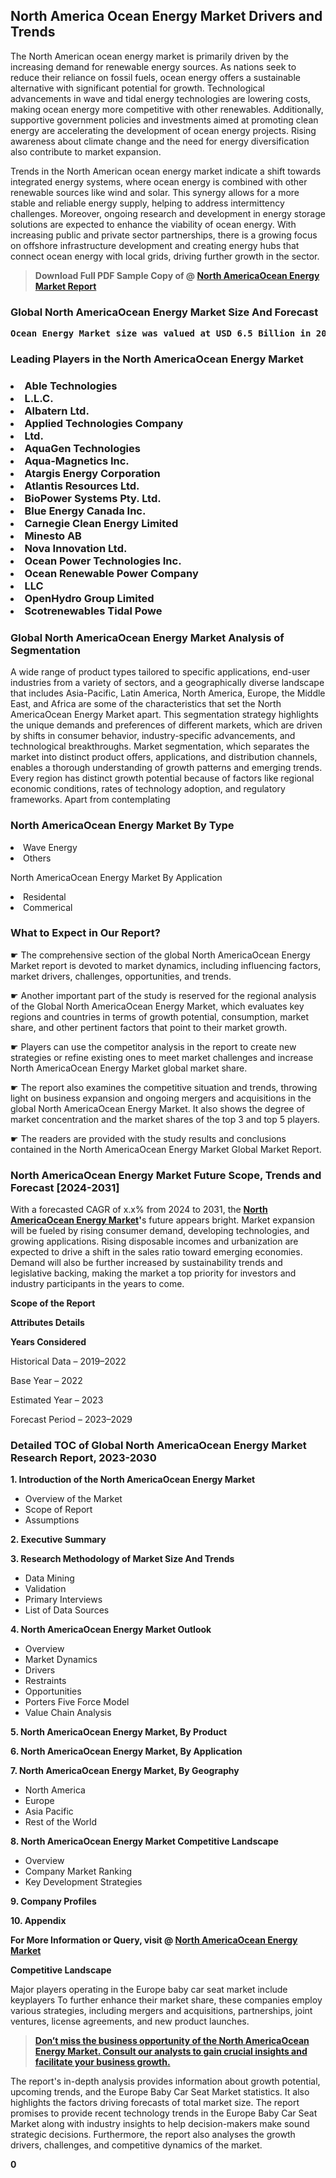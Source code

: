 <p> <h2>North America Ocean Energy Market Drivers and Trends</h2><p>The North American ocean energy market is primarily driven by the increasing demand for renewable energy sources. As nations seek to reduce their reliance on fossil fuels, ocean energy offers a sustainable alternative with significant potential for growth. Technological advancements in wave and tidal energy technologies are lowering costs, making ocean energy more competitive with other renewables. Additionally, supportive government policies and investments aimed at promoting clean energy are accelerating the development of ocean energy projects. Rising awareness about climate change and the need for energy diversification also contribute to market expansion.</p><p>Trends in the North American ocean energy market indicate a shift towards integrated energy systems, where ocean energy is combined with other renewable sources like wind and solar. This synergy allows for a more stable and reliable energy supply, helping to address intermittency challenges. Moreover, ongoing research and development in energy storage solutions are expected to enhance the viability of ocean energy. With increasing public and private sector partnerships, there is a growing focus on offshore infrastructure development and creating energy hubs that connect ocean energy with local grids, driving further growth in the sector.</p></p><blockquote id="" class=""><strong>Download Full PDF Sample Copy of @&nbsp;<a href="https://www.verifiedmarketreports.com/download-sample/?rid=503996&utm_source=GitHub-Jan&utm_medium=251" target="_blank">North AmericaOcean Energy Market Report</a>&nbsp;&nbsp;</strong></blockquote><h3 id="" class=""><strong>Global&nbsp;North AmericaOcean Energy Market Size And Forecast</strong></h3><pre class="reader-text-block__code-block"><strong>Ocean Energy Market size was valued at USD 6.5 Billion in 2022 and is projected to reach USD 15.2 Billion by 2030, growing at a CAGR of 11.3% from 2024 to 2030.</strong></pre><h3 id="" class="">Leading Players in the&nbsp;North AmericaOcean Energy Market</h3><h3 class=""></Li><Li>Able Technologies</Li><Li> L.L.C.</Li><Li> Albatern Ltd.</Li><Li> Applied Technologies Company</Li><Li> Ltd.</Li><Li> AquaGen Technologies</Li><Li> Aqua-Magnetics Inc.</Li><Li> Atargis Energy Corporation</Li><Li> Atlantis Resources Ltd.</Li><Li> BioPower Systems Pty. Ltd.</Li><Li> Blue Energy Canada Inc.</Li><Li> Carnegie Clean Energy Limited</Li><Li> Minesto AB</Li><Li> Nova Innovation Ltd.</Li><Li> Ocean Power Technologies Inc.</Li><Li> Ocean Renewable Power Company</Li><Li> LLC</Li><Li> OpenHydro Group Limited</Li><Li> Scotrenewables Tidal Powe</h3><h3 id="" class="">Global&nbsp;North AmericaOcean Energy Market Analysis of Segmentation</h3><p id="" class="">A wide range of product types tailored to specific applications, end-user industries from a variety of sectors, and a geographically diverse landscape that includes Asia-Pacific, Latin America, North America, Europe, the Middle East, and Africa are some of the characteristics that set the North AmericaOcean Energy Market apart. This segmentation strategy highlights the unique demands and preferences of different markets, which are driven by shifts in consumer behavior, industry-specific advancements, and technological breakthroughs. Market segmentation, which separates the market into distinct product offers, applications, and distribution channels, enables a thorough understanding of growth patterns and emerging trends. Every region has distinct growth potential because of factors like regional economic conditions, rates of technology adoption, and regulatory frameworks. Apart from contemplating</p><h3 id="" class="">North AmericaOcean Energy Market&nbsp;By Type</h3><p></Li><Li>Wave Energy</Li><Li> Others</p><div class="" data-test-id=""><p>North AmericaOcean Energy Market&nbsp;By Application</p></div><p class=""></Li><Li>Residental</Li><Li> Commerical</p><div class="" data-test-id=""><h3><span class="">What to Expect in Our Report?</span></h3></div><div class="" data-test-id=""><p><span class="">☛ The comprehensive section of the global North AmericaOcean Energy Market report is devoted to market dynamics, including influencing factors, market drivers, challenges, opportunities, and trends.</span></p></div><div class="" data-test-id=""><p><span class="">☛ Another important part of the study is reserved for the regional analysis of the Global North AmericaOcean Energy Market, which evaluates key regions and countries in terms of growth potential, consumption, market share, and other pertinent factors that point to their market growth.</span></p></div><div class="" data-test-id=""><p><span class="">☛ Players can use the competitor analysis in the report to create new strategies or refine existing ones to meet market challenges and increase North AmericaOcean Energy Market global market share.</span></p></div><div class="" data-test-id=""><p><span class="">☛ The report also examines the competitive situation and trends, throwing light on business expansion and ongoing mergers and acquisitions in the global North AmericaOcean Energy Market. It also shows the degree of market concentration and the market shares of the top 3 and top 5 players.</span></p></div><div class="" data-test-id=""><p><span class="">☛ The readers are provided with the study results and conclusions contained in the North AmericaOcean Energy Market Global Market Report.</span></p></div><div class="" data-test-id=""><h3><span class="">North AmericaOcean Energy Market Future Scope, Trends and Forecast [2024-2031]</span></h3></div><div class="" data-test-id=""><p><span class="">With a forecasted CAGR of x.x% from 2024 to 2031, the <strong><a href="https://www.verifiedmarketreports.com/download-sample/?rid=503996&utm_source=GitHub-Jan&utm_medium=251" target="_blank">North AmericaOcean Energy Market</a>'</strong>s future appears bright. Market expansion will be fueled by rising consumer demand, developing technologies, and growing applications. Rising disposable incomes and urbanization are expected to drive a shift in the sales ratio toward emerging economies. Demand will also be further increased by sustainability trends and legislative backing, making the market a top priority for investors and industry participants in the years to come.</span></p><p id="ember66" class="ember-view reader-text-block__paragraph"><strong>Scope of the Report</strong></p><p id="ember67" class="ember-view reader-text-block__paragraph"><strong>Attributes Details</strong></p><p id="ember68" class="ember-view reader-text-block__paragraph"><strong>Years Considered</strong></p><p id="ember69" class="ember-view reader-text-block__paragraph">Historical Data &ndash; 2019&ndash;2022</p><p id="ember70" class="ember-view reader-text-block__paragraph">Base Year &ndash; 2022</p><p id="ember71" class="ember-view reader-text-block__paragraph">Estimated Year &ndash; 2023</p><p id="ember72" class="ember-view reader-text-block__paragraph">Forecast Period &ndash; 2023&ndash;2029</p></div><h3 id="" class="">Detailed TOC of Global North AmericaOcean Energy Market Research Report, 2023-2030</h3><p id="" class=""><strong>1. Introduction of the North AmericaOcean Energy Market</strong></p><ul><li>Overview of the Market</li><li>Scope of Report</li><li>Assumptions</li></ul><p id="" class=""><strong>2. Executive Summary</strong></p><p id="" class=""><strong>3. Research Methodology of Market Size And Trends</strong></p><ul><li>Data Mining</li><li>Validation</li><li>Primary Interviews</li><li>List of Data Sources</li></ul><p id="" class=""><strong>4. North AmericaOcean Energy Market Outlook</strong></p><ul><li>Overview</li><li>Market Dynamics</li><li>Drivers</li><li>Restraints</li><li>Opportunities</li><li>Porters Five Force Model</li><li>Value Chain Analysis</li></ul><p id="" class=""><strong>5. North AmericaOcean Energy Market, By Product</strong></p><p id="" class=""><strong>6. North AmericaOcean Energy Market, By Application</strong></p><p id="" class=""><strong>7. North AmericaOcean Energy Market, By Geography</strong></p><ul><li>North America</li><li>Europe</li><li>Asia Pacific</li><li>Rest of the World</li></ul><p id="" class=""><strong>8. North AmericaOcean Energy Market Competitive Landscape</strong></p><ul><li>Overview</li><li>Company Market Ranking</li><li>Key Development Strategies</li></ul><p id="" class=""><strong>9. Company Profiles</strong></p><p id="" class=""><strong>10. Appendix</strong></p><p><strong>For More Information or Query, visit&nbsp;@ <a href="https://www.verifiedmarketreports.com/product/ocean-energy-market-size-and-forecast/" target="_blank">North AmericaOcean Energy Market</a></strong></p><p id="ember61" class="ember-view reader-text-block__paragraph"><strong>Competitive Landscape</strong></p><p id="ember62" class="ember-view reader-text-block__paragraph">Major players operating in the Europe baby car seat market include keyplayers To further enhance their market share, these companies employ various strategies, including mergers and acquisitions, partnerships, joint ventures, license agreements, and new product launches.</p><blockquote id="ember63" class="ember-view reader-text-block__blockquote"><strong><a href="https://www.verifiedmarketreports.com/download-sample/?rid=503996&utm_source=GitHub-Jan&utm_medium=251" target="_blank">Don&rsquo;t miss the business opportunity of the North AmericaOcean Energy Market. Consult our analysts to gain crucial insights and facilitate your business growth.</a></strong></blockquote><p id="ember64" class="ember-view reader-text-block__paragraph">The report's in-depth analysis provides information about growth potential, upcoming trends, and the Europe Baby Car Seat Market statistics. It also highlights the factors driving forecasts of total market size. The report promises to provide recent technology trends in the Europe Baby Car Seat Market along with industry insights to help decision-makers make sound strategic decisions. Furthermore, the report also analyses the growth drivers, challenges, and competitive dynamics of the market.</p><p class="ember-view reader-text-block__paragraph"><strong>0</strong></p>
